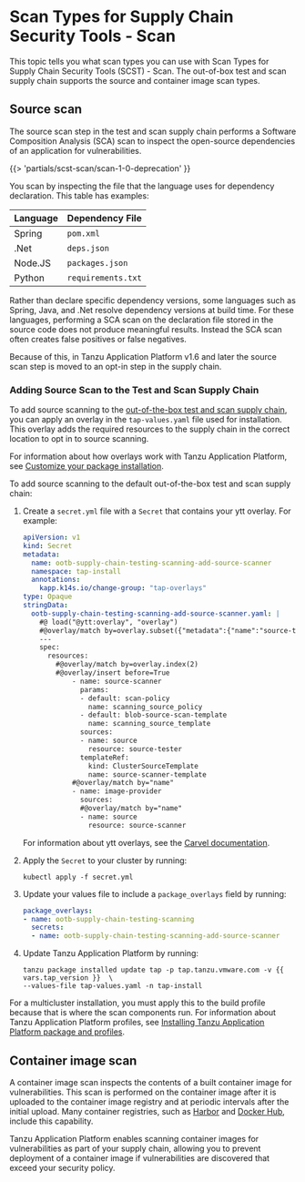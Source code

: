 # Scan Types for Supply Chain Security Tools - Scan

This topic tells you what scan types you can use with Scan Types for Supply Chain Security Tools
(SCST) - Scan. The out-of-box test and scan supply chain supports the source and container image
scan types.

## <a id="source-scan"></a> Source scan

The source scan step in the test and scan supply chain performs a Software Composition Analysis
(SCA) scan to inspect the open-source dependencies of an application for vulnerabilities.

{{> 'partials/scst-scan/scan-1-0-deprecation' }}

You scan by inspecting the file that the language uses for dependency declaration. This table has
examples:

| Language | Dependency File    |
|----------|--------------------|
| Spring   | `pom.xml`          |
| .Net     | `deps.json`        |
| Node.JS  | `packages.json`    |
| Python   | `requirements.txt` |

Rather than declare specific dependency versions, some languages such as Spring, Java, and .Net
resolve dependency versions at build time. For these languages, performing a SCA scan on the
declaration file stored in the source code does not produce meaningful results. Instead the SCA scan
often creates false positives or false negatives.

Because of this, in Tanzu Application Platform v1.6 and later the source scan step is moved to an
opt-in step in the supply chain.

### <a id="add-source-scan"></a> Adding Source Scan to the Test and Scan Supply Chain

To add source scanning to the
[out-of-the-box test and scan supply chain](../getting-started/about-supply-chains.hbs.md#OOTB-test-and-scan),
you can apply an overlay in the `tap-values.yaml` file used for installation. This overlay adds the
required resources to the supply chain in the correct location to opt in to source scanning.

For information about how overlays work with Tanzu Application Platform, see
[Customize your package installation](../customize-package-installation.hbs.md).

To add source scanning to the default out-of-the-box test and scan supply chain:

1. Create a `secret.yml` file with a `Secret` that contains your ytt overlay. For example:

    ```yaml
    apiVersion: v1
    kind: Secret
    metadata:
      name: ootb-supply-chain-testing-scanning-add-source-scanner
      namespace: tap-install
      annotations:
        kapp.k14s.io/change-group: "tap-overlays"
    type: Opaque
    stringData:
      ootb-supply-chain-testing-scanning-add-source-scanner.yaml: |
        #@ load("@ytt:overlay", "overlay")
        #@overlay/match by=overlay.subset({"metadata":{"name":"source-test-scan-to-url"}, "kind": "ClusterSupplyChain"})
        ---
        spec:
          resources:
            #@overlay/match by=overlay.index(2)
            #@overlay/insert before=True
                - name: source-scanner
                  params:
                  - default: scan-policy
                    name: scanning_source_policy
                  - default: blob-source-scan-template
                    name: scanning_source_template
                  sources:
                  - name: source
                    resource: source-tester
                  templateRef:
                    kind: ClusterSourceTemplate
                    name: source-scanner-template
                #@overlay/match by="name"
                - name: image-provider
                  sources:
                  #@overlay/match by="name"
                  - name: source
                    resource: source-scanner
    ```

   For information about ytt overlays, see the
   [Carvel documentation](https://carvel.dev/ytt/docs/v0.43.0/ytt-overlays/).

2. Apply the `Secret` to your cluster by running:

   ```console
   kubectl apply -f secret.yml
   ```

3. Update your values file to include a `package_overlays` field by running:

    ```yaml
    package_overlays:
    - name: ootb-supply-chain-testing-scanning
      secrets:
      - name: ootb-supply-chain-testing-scanning-add-source-scanner
    ```

4. Update Tanzu Application Platform by running:

   ```console
   tanzu package installed update tap -p tap.tanzu.vmware.com -v {{ vars.tap_version }}  \
   --values-file tap-values.yaml -n tap-install
   ```

For a multicluster installation, you must apply this to the build profile because that
is where the scan components run. For information about Tanzu Application Platform profiles, see
[Installing Tanzu Application Platform package and profiles](../install-online/profile.hbs.md).

## <a id="image-scan"></a> Container image scan

A container image scan inspects the contents of a built container image for vulnerabilities. This
scan is performed on the container image after it is uploaded to the container image registry and at
periodic intervals after the initial upload. Many container registries, such as
[Harbor](https://goharbor.io/docs/2.8.0/administration/vulnerability-scanning/) and
[Docker Hub](https://docs.docker.com/docker-hub/vulnerability-scanning/), include this capability.

Tanzu Application Platform enables scanning container images for vulnerabilities as part of your
supply chain, allowing you to prevent deployment of a container image if vulnerabilities are
discovered that exceed your security policy.
